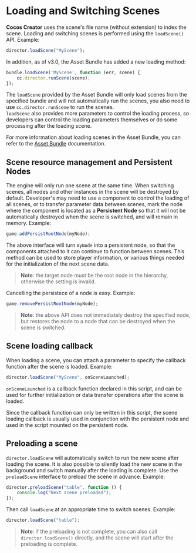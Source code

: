 # Loading and Switching Scenes

__Cocos Creator__ uses the scene's file name (without extension) to index the scene. Loading and switching scenes is performed using the `loadScene()` API. Example:

```ts
director.loadScene("MyScene");
```

In addition, as of v3.0, the Asset Bundle has added a new loading method:

```js
bundle.loadScene('MyScene', function (err, scene) {
    cc.director.runScene(scene);
});
```

The `loadScene` provided by the Asset Bundle will only load scenes from the specified bundle and will not automatically run the scenes, you also need to use `cc.director.runScene` to run the scenes.<br>
`loadScene` also provides more parameters to control the loading process, so developers can control the loading parameters themselves or do some processing after the loading scene.

For more information about loading scenes in the Asset Bundle, you can refer to the [Asset Bundle](../asset/bundle.md) documentation.

## Scene resource management and Persistent Nodes

The engine will only run one scene at the same time. When switching scenes, all nodes and other instances in the scene will be destroyed by default. Developer's may need to use a component to control the loading of all scenes, or to transfer parameter data between scenes, mark the node where the component is located as a __Persistent Node__ so that it will not be automatically destroyed when the scene is switched, and will remain in memory. Example:

```ts
game.addPersistRootNode(myNode);
```

The above interface will turn `myNode` into a persistent node, so that the components attached to it can continue to function between scenes. This method can be used to store player information, or various things needed for the initialization of the next scene data.

> **Note**: the target node must be the root node in the hierarchy, otherwise the setting is invalid.

Cancelling the persistece of a node is easy. Example:

```ts
game.removePersistRootNode(myNode);
```

> **Note**: the above API does not immediately destroy the specified node, but restores the node to a node that can be destroyed when the scene is switched.

## Scene loading callback

When loading a scene, you can attach a parameter to specify the callback function after the scene is loaded. Example:

```ts
director.loadScene("MyScene", onSceneLaunched);
```

`onSceneLaunched` is a callback function declared in this script, and can be used for further initialization or data transfer operations after the scene is loaded.

Since the callback function can only be written in this script, the scene loading callback is usually used in conjunction with the persistent node and used in the script mounted on the persistent node.

## Preloading a scene

`director.loadScene` will automatically switch to run the new scene after loading the scene. It is also possible to silently load the new scene in the background and switch manually after the loading is complete. Use the `preloadScene` interface to preload the scene in advance. Example:

```ts
director.preloadScene("table", function () {
    console.log("Next scene preloaded");
});
```

Then call `loadScene` at an appropriate time to switch scenes. Example:

```ts
director.loadScene("table");
```

> **Note**: if the preloading is not complete, you can also call `director.loadScene()` directly, and the scene will start after the preloading is complete.
